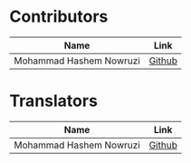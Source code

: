 # Contributors

|   Name   |   Link   |
|:--------:|:--------:|
| Mohammad Hashem Nowruzi | [Github](https://github.com/githashem) |

# Translators

|   Name   |   Link   |
|:--------:|:--------:|
| Mohammad Hashem Nowruzi | [Github](https://github.com/githashem) |
